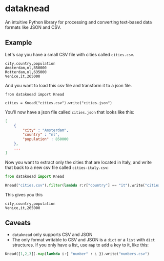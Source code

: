 # dataknead

An intuitive Python library for processing and converting text-based data formats like JSON and CSV.

## Example
Let's say you have a small CSV file with cities called `cities.csv`.

```csv
city,country,population
Amsterdam,nl,850000
Rotterdam,nl,635000
Venice,it,265000
```

And you want to load this csv file and transform it to a json file.

```pytyhon
from dataknead import Knead

cities = Knead("cities.csv").write("cities.json")
```

You'll now have a json file called `cities.json` that looks like this:

```json
[
    {
        "city" : "Amsterdam",
        "country" : "nl",
        "population" : 850000
    },
    ...
]
```

Now you want to extract only the cities that are located in Italy, and write that back to a new csv file called `cities-italy.csv`:

```python
from dataknead import Knead

Knead("cities.csv").filter(lambda r:r["country"] == "it").write("cities-italy.csv")
````

This gives you this

```csv
city,country,population
Venice,it,265000
```

## Caveats
* `dataknead` only supports CSV and JSON
* The only format writable to CSV and JSON is a `dict` or a `list` with `dict` structures. If you only have a list, use `map` to add a key to it, like this:

```python
Knead([1,2,3]).map(lambda i:{ "number" : i }).write("numbers.csv")
```